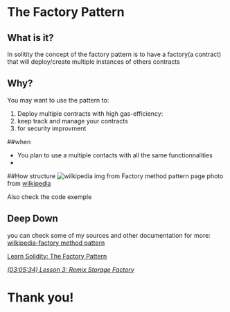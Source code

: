 # The Factory Pattern


 ## What is it?
In solitity the concept of the factory pattern is to have a factory(a contract) that will deploy/create multiple instances of others contracts

  ## Why?
You may want to use the pattern to:

 1. Deploy multiple contracts with high gas-efficiency:
 2. keep track and manage your contracts
 3. for security improvment

##when
 - You plan to use a multiple contacts with all the same functionnalities
 - 

##How 
structure
![wilkipedia img from  Factory method pattern page
](https://upload.wikimedia.org/wikipedia/commons/4/43/W3sDesign_Factory_Method_Design_Pattern_UML.jpg)
					photo from [wilkipedia](https://en.wikipedia.org/wiki/Factory_method_pattern)

Also check the code exemple

## Deep Down
you can check some of my sources and other documentation for more:
[wilkipedia-factory method pattern](https://en.wikipedia.org/wiki/Factory_method_pattern)

[Learn Solidity: The Factory Pattern](https://betterprogramming.pub/learn-solidity-the-factory-pattern-75d11c3e7d29)

*[ (03:05:34) Lesson 3: Remix Storage Factory ](https://www.youtube.com/watch?v=gyMwXuJrbJQ&t=11134s)*


# Thank you!
```